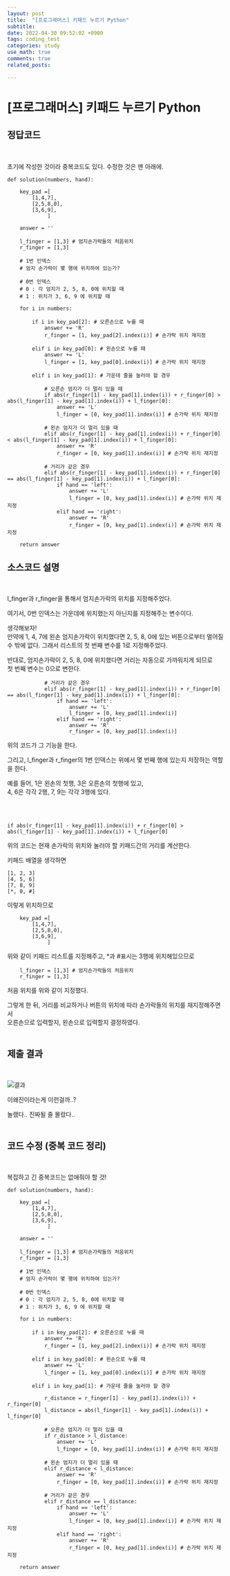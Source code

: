 ```yaml
---
layout: post
title:  "[프로그래머스] 키패드 누르기 Python"
subtitle:   
date: 2022-04-30 09:52:02 +0900
tags: coding_test
categories: study
use_math: true
comments: true
related_posts:

---
```


# [프로그래머스] 키패드 누르기 Python<br/>

## 정답코드<br/>
<br/>

초기에 작성한 것이라 중복코드도 있다. 수정한 것은 맨 아래에.<br/>

```
def solution(numbers, hand):
    
    key_pad =[
        [1,4,7],
        [2,5,8,0],
        [3,6,9],
             ]
    
    answer = ''
    
    l_finger = [1,3] # 엄지손가락들의 처음위치
    r_finger = [1,3]
    
    # 1번 인덱스
    # 엄지 손가락이 몇 행에 위치하여 있는가?
    
    # 0번 인덱스
    # 0 : 각 엄지가 2, 5, 8, 0에 위치할 때
    # 1 : 위치가 3, 6, 9 에 위치할 때
    
    for i in numbers:
        
        if i in key_pad[2]: # 오른손으로 누를 때
            answer += 'R'
            r_finger = [1, key_pad[2].index(i)] # 손가락 위치 재지정
            
        elif i in key_pad[0]: # 왼손으로 누를 때
            answer += 'L'
            l_finger = [1, key_pad[0].index(i)] # 손가락 위치 재지정
            
        elif i in key_pad[1]: # 가운데 줄을 눌러야 할 경우
            
            # 오른손 엄지가 더 멀리 있을 때
            if abs(r_finger[1] - key_pad[1].index(i)) + r_finger[0] > abs(l_finger[1] - key_pad[1].index(i)) + l_finger[0]:
                answer += 'L'
                l_finger = [0, key_pad[1].index(i)] # 손가락 위치 재지정
            
            # 왼손 엄지가 더 멀리 있을 때
            elif abs(r_finger[1] - key_pad[1].index(i)) + r_finger[0] < abs(l_finger[1] - key_pad[1].index(i)) + l_finger[0]:
                answer += 'R'
                r_finger = [0, key_pad[1].index(i)] # 손가락 위치 재지정
            
            # 거리가 같은 경우
            elif abs(r_finger[1] - key_pad[1].index(i)) + r_finger[0] == abs(l_finger[1] - key_pad[1].index(i)) + l_finger[0]:
                if hand == 'left':
                    answer += 'L'
                    l_finger = [0, key_pad[1].index(i)] # 손가락 위치 재지정
                elif hand == 'right':
                    answer += 'R'
                    r_finger = [0, key_pad[1].index(i)] # 손가락 위치 재지정

    return answer
```

## 소스코드 설명<br/>
<br/>

l_finger과 r_finger을 통해서 엄지손가락의 위치를 지정해주었다.<br/>

여기서, 0번 인덱스는 가운데에 위치했는지 아닌지를 지정해주는 변수이다.<br/>

생각해보자!<br/>
만약에 1, 4, 7에 왼손 엄지손가락이 위치했다면 2, 5, 8, 0에 있는 버튼으로부터 멀어질 수 밖에 없다.
그래서 리스트의 첫 번째 변수를 1로 지정해주었다.<br/>

반대로, 엄지손가락이 2, 5, 8, 0에 위치했다면 거리는 자동으로 가까워지게 되므로<br/>
첫 번째 변수는 0으로 변한다.

```
            # 거리가 같은 경우
            elif abs(r_finger[1] - key_pad[1].index(i)) + r_finger[0] == abs(l_finger[1] - key_pad[1].index(i)) + l_finger[0]:
                if hand == 'left':
                    answer += 'L'
                    l_finger = [0, key_pad[1].index(i)]
                elif hand == 'right':
                    answer += 'R'
                    r_finger = [0, key_pad[1].index(i)]
```

위의 코드가 그 기능을 한다.

그리고, l_finger과 r_finger의 1번 인덱스는 위에서 몇 번째 행에 있는지 저장하는 역할을 한다.<br/>

예를 들어, 1은 왼손의 첫행, 3은 오른손의 첫행에 있고,<br/>
4, 6은 각각 2행, 7, 9는 각각 3행에 있다.<br/>

<br/>
<br/>

```
if abs(r_finger[1] - key_pad[1].index(i)) + r_finger[0] > abs(l_finger[1] - key_pad[1].index(i)) + l_finger[0]
```
위의 코드는 현재 손가락의 위치와 눌러야 할 키패드간의 거리를 계산한다.

키패드 배열을 생각하면

```
[1, 2, 3]
[4, 5, 6]
[7, 8, 9]
[*, 0, #]
```
이렇게 위치하므로 

```
    key_pad =[
        [1,4,7],
        [2,5,8,0],
        [3,6,9],
             ]
```

위와 같이 키패드 리스트를 지정해주고, *과 #표시는 3행에 위치해있으므로

```
    l_finger = [1,3] # 엄지손가락들의 처음위치
    r_finger = [1,3]
```
처음 위치를 위와 같이 지정했다.

그렇게 한 뒤, 거리를 비교하거나 버튼의 위치에 따라 손가락들의 위치를 재지정해주면서<br/>
오른손으로 입력할지, 왼손으로 입력할지 결정하였다.<br/>
<br/>

## 제출 결과<Br/>
<br/>

![결과](https://github.com/WookeyKim95/WookeyKim95.github.io/blob/main/assets/img/study/coding_test/2022-04-30-numberpad_1.jpg?raw=true)

이왜진이라는게 이런걸까..?<br/>

놀랬다.. 진짜될 줄 몰랐다..<br/>
<br/>

## 코드 수정 (중복 코드 정리)<br/>
<br/>

복잡하고 긴 중복코드는 없애줘야 할 것!<br/>

```
def solution(numbers, hand):
    
    key_pad =[
        [1,4,7],
        [2,5,8,0],
        [3,6,9],
             ]
    
    answer = ''
    
    l_finger = [1,3] # 엄지손가락들의 처음위치
    r_finger = [1,3]
    
    # 1번 인덱스
    # 엄지 손가락이 몇 행에 위치하여 있는가?
    
    # 0번 인덱스
    # 0 : 각 엄지가 2, 5, 8, 0에 위치할 때
    # 1 : 위치가 3, 6, 9 에 위치할 때
    
    for i in numbers:

        if i in key_pad[2]: # 오른손으로 누를 때
            answer += 'R'
            r_finger = [1, key_pad[2].index(i)] # 손가락 위치 재지정
            
        elif i in key_pad[0]: # 왼손으로 누를 때
            answer += 'L'
            l_finger = [1, key_pad[0].index(i)] # 손가락 위치 재지정
            
        elif i in key_pad[1]: # 가운데 줄을 눌러야 할 경우

            r_distance = r_finger[1] - key_pad[1].index(i)) + r_finger[0]
            l_distance = abs(l_finger[1] - key_pad[1].index(i)) + l_finger[0]

            # 오른손 엄지가 더 멀리 있을 때
            if r_distance > l_distance:
                answer += 'L'
                l_finger = [0, key_pad[1].index(i)] # 손가락 위치 재지정
            
            # 왼손 엄지가 더 멀리 있을 때
            elif r_distance < l_distance:
                answer += 'R'
                r_finger = [0, key_pad[1].index(i)] # 손가락 위치 재지정
            
            # 거리가 같은 경우
            elif r_distance == l_distance:
                if hand == 'left':
                    answer += 'L'
                    l_finger = [0, key_pad[1].index(i)] # 손가락 위치 재지정
                elif hand == 'right':
                    answer += 'R'
                    r_finger = [0, key_pad[1].index(i)] # 손가락 위치 재지정

    return answer
```
